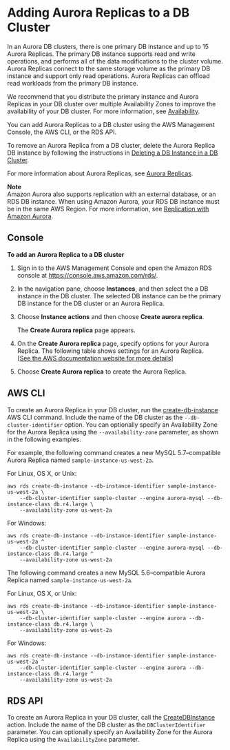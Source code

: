 # Adding Aurora Replicas to a DB Cluster<a name="aurora-replicas-adding"></a>

In an Aurora DB clusters, there is one primary DB instance and up to 15 Aurora Replicas\. The primary DB instance supports read and write operations, and performs all of the data modifications to the cluster volume\. Aurora Replicas connect to the same storage volume as the primary DB instance and support only read operations\. Aurora Replicas can offload read workloads from the primary DB instance\. 

We recommend that you distribute the primary instance and Aurora Replicas in your DB cluster over multiple Availability Zones to improve the availability of your DB cluster\. For more information, see [Availability](Concepts.RegionsAndAvailabilityZones.md#Aurora.Overview.Availability)\.

You can add Aurora Replicas to a DB cluster using the AWS Management Console, the AWS CLI, or the RDS API\.

To remove an Aurora Replica from a DB cluster, delete the Aurora Replica DB instance by following the instructions in [Deleting a DB Instance in a DB Cluster](USER_DeleteInstance.md)\.

 For more information about Aurora Replicas, see [Aurora Replicas](Aurora.Replication.md#Aurora.Replication.Replicas)\. 

**Note**  
Amazon Aurora also supports replication with an external database, or an RDS DB instance\. When using Amazon Aurora, your RDS DB instance must be in the same AWS Region\. For more information, see [Replication with Amazon Aurora](Aurora.Replication.md)\.

## Console<a name="aurora-replicas-adding.Console"></a>

**To add an Aurora Replica to a DB cluster**

1. Sign in to the AWS Management Console and open the Amazon RDS console at [https://console\.aws\.amazon\.com/rds/](https://console.aws.amazon.com/rds/)\.

1. In the navigation pane, choose **Instances**, and then select the a DB instance in the DB cluster\. The selected DB instance can be the primary DB instance for the DB cluster or an Aurora Replica\. 

1. Choose **Instance actions** and then choose **Create aurora replica**\. 

   The **Create Aurora replica** page appears\.

1. On the **Create Aurora replica** page, specify options for your Aurora Replica\. The following table shows settings for an Aurora Replica\.    
[\[See the AWS documentation website for more details\]](http://docs.aws.amazon.com/AmazonRDS/latest/AuroraUserGuide/aurora-replicas-adding.html)

1. Choose **Create Aurora replica** to create the Aurora Replica\.

## AWS CLI<a name="aurora-replicas-adding.CLI"></a>

To create an Aurora Replica in your DB cluster, run the [create\-db\-instance](https://docs.aws.amazon.com/cli/latest/reference/rds/create-db-instance.html) AWS CLI command\. Include the name of the DB cluster as the `--db-cluster-identifier` option\. You can optionally specify an Availability Zone for the Aurora Replica using the `--availability-zone` parameter, as shown in the following examples\.

For example, the following command creates a new MySQL 5\.7–compatible Aurora Replica named `sample-instance-us-west-2a`\.

For Linux, OS X, or Unix:

```
aws rds create-db-instance --db-instance-identifier sample-instance-us-west-2a \
    --db-cluster-identifier sample-cluster --engine aurora-mysql --db-instance-class db.r4.large \
    --availability-zone us-west-2a
```

For Windows:

```
aws rds create-db-instance --db-instance-identifier sample-instance-us-west-2a ^
    --db-cluster-identifier sample-cluster --engine aurora-mysql --db-instance-class db.r4.large ^
    --availability-zone us-west-2a
```

The following command creates a new MySQL 5\.6–compatible Aurora Replica named `sample-instance-us-west-2a`\.

For Linux, OS X, or Unix:

```
aws rds create-db-instance --db-instance-identifier sample-instance-us-west-2a \
    --db-cluster-identifier sample-cluster --engine aurora --db-instance-class db.r4.large \
    --availability-zone us-west-2a
```

For Windows:

```
aws rds create-db-instance --db-instance-identifier sample-instance-us-west-2a ^
    --db-cluster-identifier sample-cluster --engine aurora --db-instance-class db.r4.large ^
    --availability-zone us-west-2a
```

## RDS API<a name="aurora-replicas-adding.API"></a>

To create an Aurora Replica in your DB cluster, call the [CreateDBInstance](https://docs.aws.amazon.com/AmazonRDS/latest/APIReference/API_ModifyDBInstance.html) action\. Include the name of the DB cluster as the `DBClusterIdentifier` parameter\. You can optionally specify an Availability Zone for the Aurora Replica using the `AvailabilityZone` parameter\.